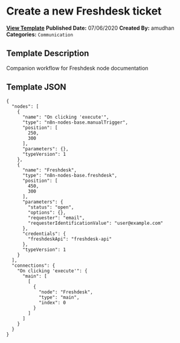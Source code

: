 # Create a new Freshdesk ticket

**[View Template](https://n8n.io/workflows/448-/)**  **Published Date:** 07/06/2020  **Created By:** amudhan  **Categories:** `Communication`  

## Template Description

Companion workflow for Freshdesk node documentation



## Template JSON

```
{
  "nodes": [
    {
      "name": "On clicking 'execute'",
      "type": "n8n-nodes-base.manualTrigger",
      "position": [
        250,
        300
      ],
      "parameters": {},
      "typeVersion": 1
    },
    {
      "name": "Freshdesk",
      "type": "n8n-nodes-base.freshdesk",
      "position": [
        450,
        300
      ],
      "parameters": {
        "status": "open",
        "options": {},
        "requester": "email",
        "requesterIdentificationValue": "user@example.com"
      },
      "credentials": {
        "freshdeskApi": "freshdesk-api"
      },
      "typeVersion": 1
    }
  ],
  "connections": {
    "On clicking 'execute'": {
      "main": [
        [
          {
            "node": "Freshdesk",
            "type": "main",
            "index": 0
          }
        ]
      ]
    }
  }
}
```
